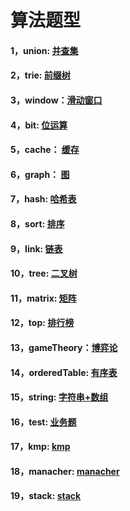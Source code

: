 # 算法题型
#### 1，union: [并查集](https://github.com/sihaihou/algorithm/tree/master/src/com/reyco/algorithm/Union)
#### 2，trie: [前缀树](https://github.com/sihaihou/algorithm/tree/master/src/com/reyco/algorithm/trie)
#### 3，window：[滑动窗口](https://github.com/sihaihou/algorithm/tree/master/src/com/reyco/algorithm/window)
#### 4，bit: [位运算](https://github.com/sihaihou/algorithm/tree/master/src/com/reyco/algorithm/bit)
#### 5，cache： [缓存](https://github.com/sihaihou/algorithm/tree/master/src/com/reyco/algorithm/cache)
#### 6，graph： [图](https://github.com/sihaihou/algorithm/tree/master/src/com/reyco/algorithm/graph)
#### 7，hash: [哈希表](https://github.com/sihaihou/algorithm/tree/master/src/com/reyco/algorithm/hash)
#### 8，sort: [排序](https://github.com/sihaihou/algorithm/tree/master/src/com/reyco/algorithm/sort)
#### 9，link: [链表](https://github.com/sihaihou/algorithm/tree/master/src/com/reyco/algorithm/link)
#### 10，tree: [二叉树](https://github.com/sihaihou/algorithm/tree/master/src/com/reyco/algorithm/tree)
#### 11，matrix: [矩阵](https://github.com/sihaihou/algorithm/tree/master/src/com/reyco/algorithm/matrix)
#### 12，top: [排行榜](https://github.com/sihaihou/algorithm/tree/master/src/com/reyco/algorithm/top)
#### 13，gameTheory：[博弈论](https://github.com/sihaihou/algorithm/tree/master/src/com/reyco/algorithm/gameTheory)
#### 14，orderedTable: [有序表](https://github.com/sihaihou/algorithm/tree/master/src/com/reyco/algorithm/orderedTable)
#### 15，string: [字符串+数组](https://github.com/sihaihou/algorithm/tree/master/src/com/reyco/algorithm/string)
#### 16，test: [业务题](https://github.com/sihaihou/algorithm/tree/master/src/com/reyco/algorithm/test)
#### 17，kmp: [kmp](https://github.com/sihaihou/algorithm/tree/master/src/com/reyco/algorithm/kmp)
#### 18，manacher: [manacher](https://github.com/sihaihou/algorithm/tree/master/src/com/reyco/algorithm/manacher)
#### 19，stack: [stack](https://github.com/sihaihou/algorithm/tree/master/src/com/reyco/algorithm/stack)
